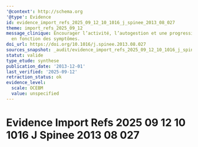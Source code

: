 ```yaml
---
'@context': http://schema.org
'@type': Evidence
id: evidence_import_refs_2025_09_12_10_1016_j_spinee_2013_08_027
theme: import_refs_2025_09_12
message_clinique: Encourager l’activité, l’autogestion et une progression graduée
  en fonction des symptômes.
doi_url: https://doi.org/10.1016/j.spinee.2013.08.027
sources_snapshot: _audit/evidence_import_refs_2025_09_12_10_1016_j_spinee_2013_08_027.json
statut: valide
type_etude: synthese
publication_date: '2013-12-01'
last_verified: '2025-09-12'
retraction_status: ok
evidence_level:
  scale: OCEBM
  value: unspecified
---
```

# Evidence Import Refs 2025 09 12 10 1016 J Spinee 2013 08 027

